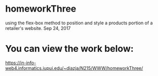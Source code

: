 # homeworkThree

using the flex-box method to position and style a products portion of a retailer's website.
Sep 24, 2017

# You can view the work below:
https://in-info-web4.informatics.iupui.edu/~diazja/N215/WWW/homeworkThree/
